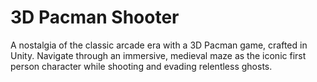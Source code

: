 # 3D Pacman Shooter
 A nostalgia of the classic arcade era with a 3D Pacman game, crafted in Unity. Navigate through an immersive, medieval maze as the iconic first person character while shooting and evading relentless ghosts.
